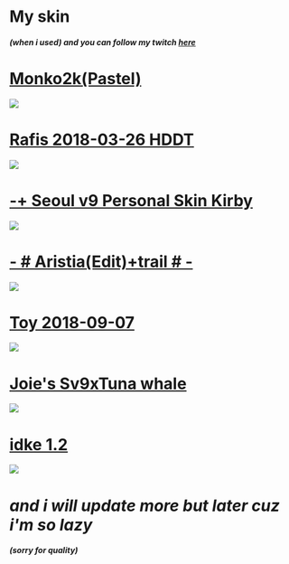 # My skin 
 ##### (when i used) and you can follow my twitch *[here](https://www.twitch.tv/d2wry)*


# [Monko2k(Pastel)](https://monko2k.github.io/skins)
![](https://user-images.githubusercontent.com/104754770/167575283-1bc9fc13-e528-40b0-91f7-dfd8ffe23ae6.jpg)

# [Rafis 2018-03-26 HDDT](https://drive.google.com/file/d/1aJh7apqZTrXvWkwNVhzBfIVcG821hxx2/view)
![](https://user-images.githubusercontent.com/104754770/167323905-3b403dda-42b9-45c3-a142-0995f40383bf.jpg)

# [-+ Seoul v9 Personal Skin Kirby](https://shigeskinss.s-ul.eu/gEfiNoTv)
![](https://user-images.githubusercontent.com/104754770/167324286-6cf91b34-8903-43d7-9635-8fdbc299a1a8.jpg)

# [- # Aristia(Edit)+trail # -](https://mega.nz/file/NuoSXI4J#0xzmrfLyW_6qXocF_NZcFlZ0--UmFvxEEtFRn7h98LI)
![](https://user-images.githubusercontent.com/104754770/167573755-19f83e0c-da73-45b0-83b3-463e877fb3c6.jpg)

# [Toy 2018-09-07](https://osuskins.net/skin/aXPIXmB)
![](https://user-images.githubusercontent.com/104754770/167575451-0b96f1ac-a814-4fd4-8bd8-7db1a42ed0d9.jpg)

# [Joie's Sv9xTuna whale](https://vxc.s-ul.eu/SyY9X9YH)
![](https://user-images.githubusercontent.com/104754770/167585836-bc70e13b-f662-41b8-9356-1ba6e4820d90.jpg)

# [idke 1.2](https://drive.google.com/file/d/1-Riet4uU2Ckm-rCnEdLX6t1v_XbCbT-m)
![](https://user-images.githubusercontent.com/104754770/168053406-1dc567fa-58b5-4ea8-b6bb-1d1f9079215f.jpg)


   # _and i will update more but later cuz i'm so lazy_
##### _(sorry for quality)_
   
